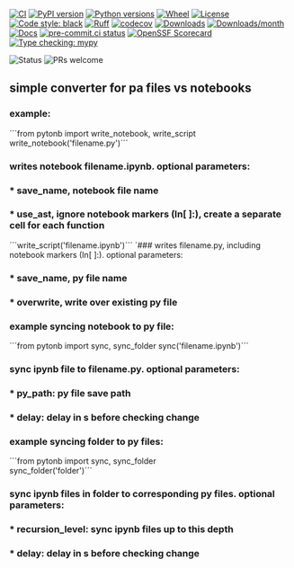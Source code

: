 [![CI](https://github.com/k4144/pytonb/actions/workflows/release.yml/badge.svg?branch=main)](https://github.com/k4144/pytonb/actions/workflows/release.yml)
[![PyPI version](https://img.shields.io/pypi/v/pytonb)](https://pypi.org/project/pytonb/)
[![Python versions](https://img.shields.io/pypi/pyversions/pytonb)](https://pypi.org/project/pytonb/)
[![Wheel](https://img.shields.io/pypi/wheel/pytonb)](https://pypi.org/project/pytonb/)
[![License](https://img.shields.io/github/license/k4144/pytonb)](LICENSE)
[![Code style: black](https://img.shields.io/badge/code%20style-black-000000)](https://github.com/psf/black)
[![Ruff](https://img.shields.io/endpoint?url=https://raw.githubusercontent.com/astral-sh/ruff/main/assets/badge/v2.json)](https://github.com/astral-sh/ruff)
[![codecov](https://codecov.io/gh/k4144/pytonb/branch/main/graph/badge.svg)](https://codecov.io/gh/k4144/pytonb)
[![Downloads](https://static.pepy.tech/badge/pytonb)](https://pepy.tech/project/pytonb)
[![Downloads/month](https://static.pepy.tech/badge/pytonb/month)](https://pepy.tech/project/pytonb)
[![Docs](https://readthedocs.org/projects/pytonb/badge/?version=latest)](https://pytonb.readthedocs.io/en/latest/?badge=latest)
[![pre-commit.ci status](https://results.pre-commit.ci/badge/github/k4144/pytonb/main.svg)](https://results.pre-commit.ci/latest/github/k4144/pytonb/main)
[![OpenSSF Scorecard](https://api.securityscorecards.dev/projects/github.com/k4144/pytonb/badge)](https://securityscorecards.dev/viewer/?uri=github.com/k4144/pytonb)
[![Type checking: mypy](https://img.shields.io/badge/type%20checking-mypy-blue)](https://github.com/python/mypy)

![Status](https://img.shields.io/badge/status-alpha-orange)
![PRs welcome](https://img.shields.io/badge/PRs-welcome-brightgreen)



## simple converter for pa files vs notebooks
### example:
´´´from pytonb import write_notebook, write_script
write_notebook('filename.py')´´´
### writes notebook filename.ipynb. optional parameters:
### * save_name, notebook file name
### * use_ast, ignore notebook markers (In[ ]:), create a separate cell for each function
´´´write_script('filename.ipynb')´´´
´### writes filename.py, including notebook markers (In[ ]:). optional parameters:
### * save_name, py file name  
### * overwrite, write over existing py file
### example syncing notebook to py file:
´´´from pytonb import sync, sync_folder
sync('filename.ipynb')´´´
### sync ipynb file to filename.py. optional parameters:
### * py_path: py file save path
### * delay: delay in s before checking change
### example syncing folder to py files:
´´´from pytonb import sync, sync_folder           
sync_folder('folder')´´´
### sync ipynb files in folder to corresponding py files.  optional parameters:
### * recursion_level: sync ipynb files up to this depth 
### * delay: delay in s before checking change

